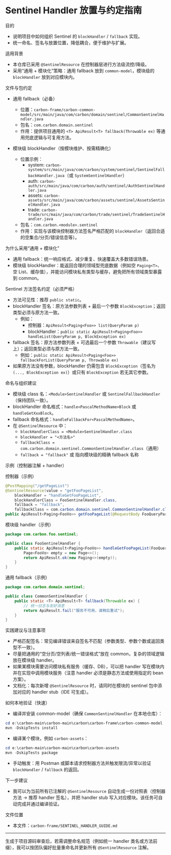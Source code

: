 # Sentinel Handler 放置与约定指南

目的
- 说明项目中如何组织 Sentinel 的 `blockHandler` / `fallback` 实现。
- 统一命名、签名与放置位置，降低耦合，便于维护与扩展。

适用背景
- 本仓库已采用 `@SentinelResource` 在控制器层进行方法级流控/降级。
- 采用“通用 + 模块化”策略：通用 fallback 放到 `common-model`，模块级的 `blockHandler` 放到对应模块内。

文件与包约定
- 通用 fallback（必备）
  - 位置：`carbon-frame/carbon-common-model/src/main/java/com/carbon/domain/sentinel/CommonSentinelHandler.java`
  - 包名：`com.carbon.domain.sentinel`
  - 作用：提供项目通用的 `<T> ApiResult<T> fallback(Throwable ex)` 等通用兜底逻辑与可复用方法。

- 模块级 blockHandler（按模块维护、按需精确化）
  - 位置示例：
    - system: `carbon-system/src/main/java/com/carbon/system/sentinel/SentinelFallbackHandler.java`（或 `SystemSentinelHandler`）
    - auth: `carbon-auth/src/main/java/com/carbon/auth/sentinel/AuthSentinelHandler.java`
    - assets: `carbon-assets/src/main/java/com/carbon/assets/sentinel/AssetsSentinelHandler.java`
    - trade: `carbon-trade/src/main/java/com/carbon/trade/sentinel/TradeSentinelHandler.java`
  - 包名：`com.carbon.<module>.sentinel`
  - 作用：实现与该模块控制器方法签名严格匹配的 `blockHandler`（返回合适的空集合/分页/错误信息等）。

为什么采用“通用 + 模块化”
- 通用 fallback：统一响应格式、减少重复、快速覆盖大多数错误场景。
- 模块级 blockHandler：能返回合理的领域型兜底数据（例如空 `Paging<T>`、空 List、缓存值），并能访问模块私有类型与缓存，避免把所有领域类型暴露到 common。

Sentinel 方法签名约定（必须严格）
- 方法可见性：推荐 `public static`。
- blockHandler 签名：原方法参数列表 + 最后一个参数 `BlockException`；返回类型必须与原方法一致。
  - 例如：
    - 控制器：`ApiResult<Paging<Foo>> list(QueryParam p)`
    - blockHandler：`public static ApiResult<Paging<Foo>> handleList(QueryParam p, BlockException ex)`
- fallback 签名：原方法参数列表 + 可选最后一个参数 `Throwable`（建议写上）；返回类型必须与原方法一致。
  - 例如：`public static ApiResult<Paging<Foo>> fallbackForList(QueryParam p, Throwable ex)`
- 如果原方法没有参数，blockHandler 仍需包含 `BlockException`（签名为 `(..., BlockException ex)`）或只有 `BlockException` 若无其它参数。

命名与组织建议
- 模块级 class 名：`<Module>SentinelHandler` 或 `SentinelFallbackHandler`（保持团队一致）。
- blockHandler 命名格式：`handle<PascalMethodName>Block` 或 `handleGetXxxBlock`。
- fallback 命名格式：`handleFallbackFor<PascalMethodName>`。
- 在 `@SentinelResource` 中：
  - `blockHandlerClass = <Module>SentinelHandler.class`
  - `blockHandler = "<方法名>"`
  - `fallbackClass = com.carbon.domain.sentinel.CommonSentinelHandler.class`（通用）
  - `fallback = "fallback"` 或 指向模块级的精确 fallback 名称

示例（控制器注解 + handler）

控制器（示例）
```java
@PostMapping("/getPageList")
@SentinelResource(value = "getFooPageList",
    blockHandler = "handleGetFooPageList",
    blockHandlerClass = FooSentinelHandler.class,
    fallback = "fallback",
    fallbackClass = com.carbon.domain.sentinel.CommonSentinelHandler.class)
public ApiResult<Paging<FooVo>> getFooPageList(@RequestBody FooQueryParam param) { ... }
```

模块级 handler（示例）
```java
package com.carbon.foo.sentinel;

public class FooSentinelHandler {
    public static ApiResult<Paging<FooVo>> handleGetFooPageList(FooQueryParam param, BlockException ex) {
        Page<FooVo> empty = new Page<>();
        return ApiResult.ok(new Paging<>(empty));
    }
}
```

通用 fallback（示例）
```java
package com.carbon.domain.sentinel;

public class CommonSentinelHandler {
    public static <T> ApiResult<T> fallback(Throwable ex) {
        // 统一日志与友好消息
        return ApiResult.fail("服务不可用，请稍后重试");
    }
}
```

实践建议与注意事项
- 严格匹配签名：常见编译错误来自签名不匹配（参数类型、参数个数或返回类型不一致）。
- 尽量把通用的“空分页/空列表/统一错误格式”放在 common，复杂的领域逻辑放在模块级 handler。
- 如果某模块需要访问模块私有服务（缓存、DB），可以把 handler 写在模块内并在实现中调用模块服务（注意 handler 必须是静态方法或使用指定的 bean 方案）。
- 文档化：每次新增 `@SentinelResource` 时，请同时在模块的 sentinel 包中添加对应的 handler stub（IDE 可生成）。

如何本地验证（快速）
- 编译并安装 common-model（确保 `CommonSentinelHandler` 在本地仓库）：

```powershell
cd e:\carbon-main\carbon-main\carbon\carbon-frame\carbon-common-model
mvn -DskipTests install
```

- 编译某个模块，例如 `carbon-assets`：

```powershell
cd e:\carbon-main\carbon-main\carbon\carbon-assets
mvn -DskipTests package
```

- 手动触发：用 Postman 或脚本请求控制器方法并触发限流/异常以验证 `blockHandler` / `fallback` 的返回。

下一步建议
- 我可以为当前所有已注解的 `@SentinelResource` 自动生成一份对照表（控制器方法 -> 推荐 handler 签名），并把 handler stub 写入对应模块。该任务可自动完成并通过编译验证。

文件位置
- 本文件：`carbon-frame/SENTINEL_HANDLER_GUIDE.md`

---
生成于项目源码审查后，若需调整命名规范（例如统一 handler 类名或方法前缀），我可以按团队偏好批量重命名并更新所有 `@SentinelResource` 注解。
